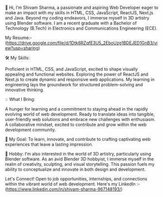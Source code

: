 👋 Hi, I'm Shivam Sharma, a passionate and aspiring Web Developer eager to make an impact with my skills in HTML, CSS, JavaScript, ReactJS, Next.js and Java. Beyond my coding endeavors, I immerse myself in 3D artistry using Blender software.
I am a recent graduate with a Bachelor of Technology (B.Tech) in Electronics and Communications Engineering (ECE).

My Resume:- (https://drive.google.com/file/d/1Dtk6RZqfE3U5_2EboUzg1BDEJED1GnB3/view?usp=sharing)

🛠️ My Skills:

Proficient in HTML, CSS, and JavaScript, excited to shape visually appealing and functional websites.
Exploring the power of ReactJS and Next.js to create dynamic and responsive web applications.
My learning in engineering lays the groundwork for structured problem-solving and innovative thinking.

💡 What I Bring:

A hunger for learning and a commitment to staying ahead in the rapidly evolving world of web development.
Ready to translate ideas into tangible, user-friendly web solutions and embrace new challenges with enthusiasm.
A collaborative mindset, excited to contribute and grow within the web development community.

🎯 My Goal:
To learn, innovate, and contribute to crafting captivating web experiences that leave a lasting impression.

🎨 Hobby:
I'm also interested in the world of 3D artistry, particularly using Blender software.
As an avid Blender 3D hobbyist, I immerse myself in the realm of creativity, sculpting, and visual storytelling. This passion fuels my ability to conceptualize and innovate in both design and development.

Let's Connect! Open to job opportunities, internships, and connections within the vibrant world of web development.
Here's my LinkedIn :- (https://www.linkedin.com/in/shivam-sharma-967148193/) 
